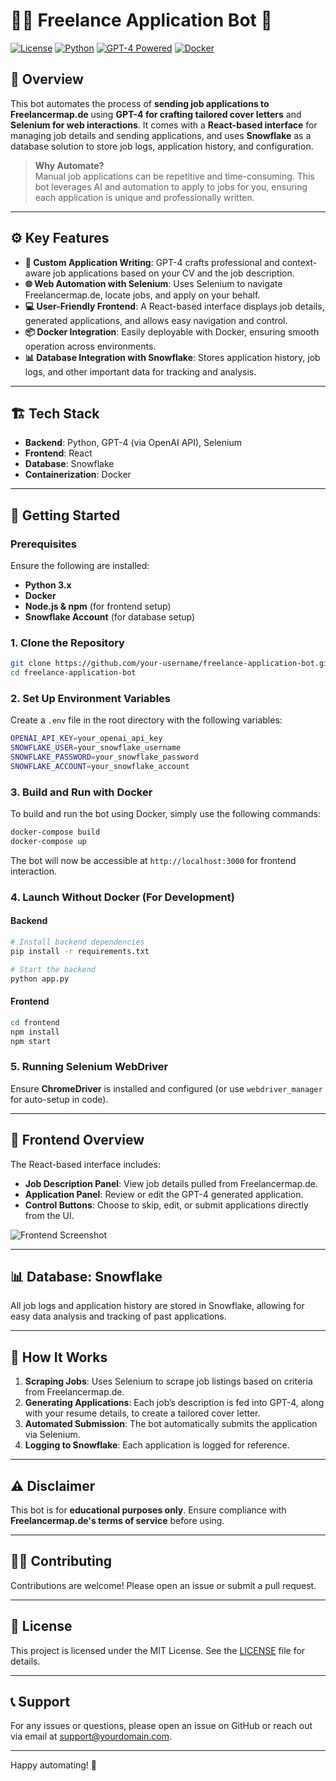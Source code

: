 # 🧑‍💻 Freelance Application Bot 🤖

[![License](https://img.shields.io/badge/license-MIT-blue.svg)](LICENSE) [![Python](https://img.shields.io/badge/Python-3.x-blue.svg)](https://www.python.org/) [![GPT-4 Powered](https://img.shields.io/badge/GPT--4-powered-yellowgreen)](https://openai.com/) [![Docker](https://img.shields.io/badge/Docker-Containerized-blue)](https://www.docker.com/)  

## 🌟 Overview

This bot automates the process of **sending job applications to Freelancermap.de** using **GPT-4 for crafting tailored cover letters** and **Selenium for web interactions**. It comes with a **React-based interface** for managing job details and sending applications, and uses **Snowflake** as a database solution to store job logs, application history, and configuration.

> **Why Automate?**  
> Manual job applications can be repetitive and time-consuming. This bot leverages AI and automation to apply to jobs for you, ensuring each application is unique and professionally written.

---

## ⚙️ Key Features

- **📝 Custom Application Writing**: GPT-4 crafts professional and context-aware job applications based on your CV and the job description.
- **🌐 Web Automation with Selenium**: Uses Selenium to navigate Freelancermap.de, locate jobs, and apply on your behalf.
- **💻 User-Friendly Frontend**: A React-based interface displays job details, generated applications, and allows easy navigation and control.
- **📦 Docker Integration**: Easily deployable with Docker, ensuring smooth operation across environments.
- **📊 Database Integration with Snowflake**: Stores application history, job logs, and other important data for tracking and analysis.

---

## 🏗️ Tech Stack

- **Backend**: Python, GPT-4 (via OpenAI API), Selenium
- **Frontend**: React
- **Database**: Snowflake
- **Containerization**: Docker

---

## 🚀 Getting Started

### Prerequisites

Ensure the following are installed:

- **Python 3.x**
- **Docker**
- **Node.js & npm** (for frontend setup)
- **Snowflake Account** (for database setup)

### 1. Clone the Repository

```bash
git clone https://github.com/your-username/freelance-application-bot.git
cd freelance-application-bot
```

### 2. Set Up Environment Variables

Create a `.env` file in the root directory with the following variables:

```bash
OPENAI_API_KEY=your_openai_api_key
SNOWFLAKE_USER=your_snowflake_username
SNOWFLAKE_PASSWORD=your_snowflake_password
SNOWFLAKE_ACCOUNT=your_snowflake_account
```

### 3. Build and Run with Docker

To build and run the bot using Docker, simply use the following commands:

```bash
docker-compose build
docker-compose up
```

The bot will now be accessible at `http://localhost:3000` for frontend interaction.

### 4. Launch Without Docker (For Development)

#### Backend

```bash
# Install backend dependencies
pip install -r requirements.txt

# Start the backend
python app.py
```

#### Frontend

```bash
cd frontend
npm install
npm start
```

### 5. Running Selenium WebDriver

Ensure **ChromeDriver** is installed and configured (or use `webdriver_manager` for auto-setup in code).

---

## 🎨 Frontend Overview

The React-based interface includes:

- **Job Description Panel**: View job details pulled from Freelancermap.de.
- **Application Panel**: Review or edit the GPT-4 generated application.
- **Control Buttons**: Choose to skip, edit, or submit applications directly from the UI.

![Frontend Screenshot](screenshot.png)

---

## 📊 Database: Snowflake

All job logs and application history are stored in Snowflake, allowing for easy data analysis and tracking of past applications.

---

## 🤖 How It Works

1. **Scraping Jobs**: Uses Selenium to scrape job listings based on criteria from Freelancermap.de.
2. **Generating Applications**: Each job’s description is fed into GPT-4, along with your resume details, to create a tailored cover letter.
3. **Automated Submission**: The bot automatically submits the application via Selenium.
4. **Logging to Snowflake**: Each application is logged for reference.

---

## ⚠️ Disclaimer

This bot is for **educational purposes only**. Ensure compliance with **Freelancermap.de's terms of service** before using.

---

## 👨‍💻 Contributing

Contributions are welcome! Please open an issue or submit a pull request.

---

## 📄 License

This project is licensed under the MIT License. See the [LICENSE](LICENSE) file for details.

---

## 📞 Support

For any issues or questions, please open an issue on GitHub or reach out via email at support@yourdomain.com.

--- 

Happy automating! 🚀
